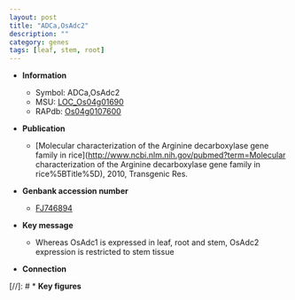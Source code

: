 ```yaml
---
layout: post
title: "ADCa,OsAdc2"
description: ""
category: genes
tags: [leaf, stem, root]
---
```


* **Information**  
    + Symbol: ADCa,OsAdc2  
    + MSU: [LOC_Os04g01690](http://rice.plantbiology.msu.edu/cgi-bin/ORF_infopage.cgi?orf=LOC_Os04g01690)  
    + RAPdb: [Os04g0107600](http://rapdb.dna.affrc.go.jp/viewer/gbrowse_details/irgsp1?name=Os04g0107600)  

* **Publication**  
    + [Molecular characterization of the Arginine decarboxylase gene family in rice](http://www.ncbi.nlm.nih.gov/pubmed?term=Molecular characterization of the Arginine decarboxylase gene family in rice%5BTitle%5D), 2010, Transgenic Res.

* **Genbank accession number**  
    + [FJ746894](http://www.ncbi.nlm.nih.gov/nuccore/FJ746894)

* **Key message**  
    + Whereas OsAdc1 is expressed in leaf, root and stem, OsAdc2 expression is restricted to stem tissue

* **Connection**  

[//]: # * **Key figures**  


